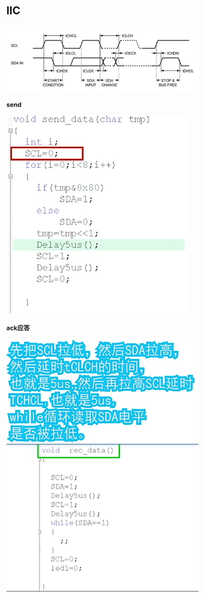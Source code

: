 # IIC

![image-20231122203128911](https://raw.githubusercontent.com/mjjjh/NoteImage/main/image/%E8%AE%BA%E6%96%87%E5%AD%A6%E4%B9%A0/%E8%AE%BA%E6%96%87%E5%AD%A6%E4%B9%A0202311222031024.png)





###  send

![image-20231122203224909](https://raw.githubusercontent.com/mjjjh/NoteImage/main/image/%E8%AE%BA%E6%96%87%E5%AD%A6%E4%B9%A0/%E8%AE%BA%E6%96%87%E5%AD%A6%E4%B9%A0202311222032953.png)







### ack应答

![image-20231122203353533](https://raw.githubusercontent.com/mjjjh/NoteImage/main/image/%E8%AE%BA%E6%96%87%E5%AD%A6%E4%B9%A0/%E8%AE%BA%E6%96%87%E5%AD%A6%E4%B9%A0202311222033631.png)